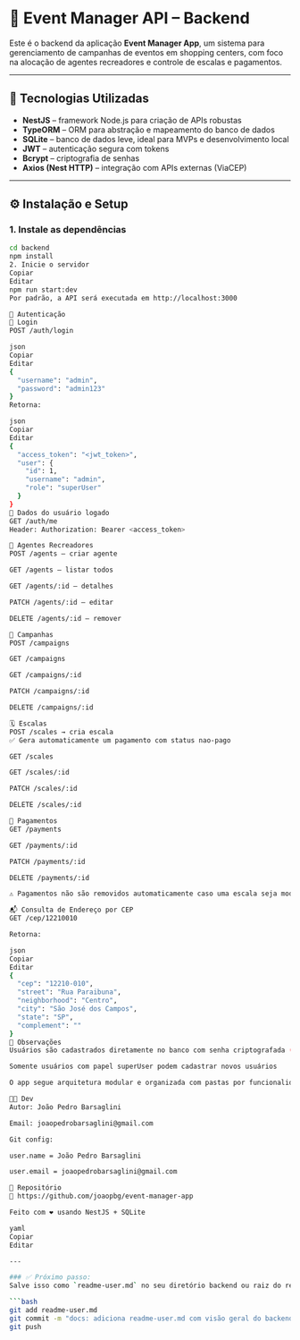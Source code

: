 # 🎯 Event Manager API – Backend

Este é o backend da aplicação **Event Manager App**, um sistema para gerenciamento de campanhas de eventos em shopping centers, com foco na alocação de agentes recreadores e controle de escalas e pagamentos.

---

## 🚀 Tecnologias Utilizadas

- **NestJS** – framework Node.js para criação de APIs robustas
- **TypeORM** – ORM para abstração e mapeamento do banco de dados
- **SQLite** – banco de dados leve, ideal para MVPs e desenvolvimento local
- **JWT** – autenticação segura com tokens
- **Bcrypt** – criptografia de senhas
- **Axios (Nest HTTP)** – integração com APIs externas (ViaCEP)

---

## ⚙️ Instalação e Setup

### 1. Instale as dependências

```bash
cd backend
npm install
2. Inicie o servidor
Copiar
Editar
npm run start:dev
Por padrão, a API será executada em http://localhost:3000

🔐 Autenticação
🔑 Login
POST /auth/login

json
Copiar
Editar
{
  "username": "admin",
  "password": "admin123"
}
Retorna:

json
Copiar
Editar
{
  "access_token": "<jwt_token>",
  "user": {
    "id": 1,
    "username": "admin",
    "role": "superUser"
  }
}
👤 Dados do usuário logado
GET /auth/me
Header: Authorization: Bearer <access_token>

👥 Agentes Recreadores
POST /agents – criar agente

GET /agents – listar todos

GET /agents/:id – detalhes

PATCH /agents/:id – editar

DELETE /agents/:id – remover

🎪 Campanhas
POST /campaigns

GET /campaigns

GET /campaigns/:id

PATCH /campaigns/:id

DELETE /campaigns/:id

🗓️ Escalas
POST /scales → cria escala
✅ Gera automaticamente um pagamento com status nao-pago

GET /scales

GET /scales/:id

PATCH /scales/:id

DELETE /scales/:id

💸 Pagamentos
GET /payments

GET /payments/:id

PATCH /payments/:id

DELETE /payments/:id

⚠️ Pagamentos não são removidos automaticamente caso uma escala seja modificada ou apagada. A responsabilidade por esses ajustes é do usuário do sistema.

📬 Consulta de Endereço por CEP
GET /cep/12210010

Retorna:

json
Copiar
Editar
{
  "cep": "12210-010",
  "street": "Rua Paraibuna",
  "neighborhood": "Centro",
  "city": "São José dos Campos",
  "state": "SP",
  "complement": ""
}
🧠 Observações
Usuários são cadastrados diretamente no banco com senha criptografada (bcrypt)

Somente usuários com papel superUser podem cadastrar novos usuários

O app segue arquitetura modular e organizada com pastas por funcionalidade

🧑‍💻 Dev
Autor: João Pedro Barsaglini

Email: joaopedrobarsaglini@gmail.com

Git config:

user.name = João Pedro Barsaglini

user.email = joaopedrobarsaglini@gmail.com

📎 Repositório
🔗 https://github.com/joaopbg/event-manager-app

Feito com ❤️ usando NestJS + SQLite

yaml
Copiar
Editar

---

### ✅ Próximo passo:
Salve isso como `readme-user.md` no seu diretório backend ou raiz do repositório, e suba com:

```bash
git add readme-user.md
git commit -m "docs: adiciona readme-user.md com visão geral do backend"
git push
